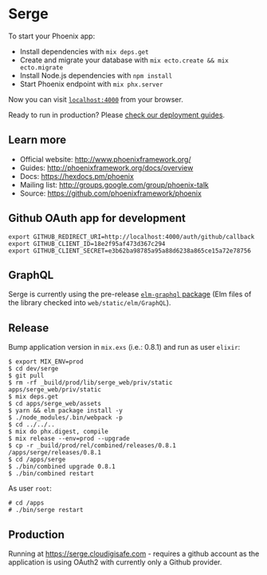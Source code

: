 # Serge

To start your Phoenix app:

  * Install dependencies with `mix deps.get`
  * Create and migrate your database with `mix ecto.create && mix ecto.migrate`
  * Install Node.js dependencies with `npm install`
  * Start Phoenix endpoint with `mix phx.server`

Now you can visit [`localhost:4000`](http://localhost:4000) from your browser.

Ready to run in production? Please [check our deployment guides](http://www.phoenixframework.org/docs/deployment).

## Learn more

  * Official website: http://www.phoenixframework.org/
  * Guides: http://phoenixframework.org/docs/overview
  * Docs: https://hexdocs.pm/phoenix
  * Mailing list: http://groups.google.com/group/phoenix-talk
  * Source: https://github.com/phoenixframework/phoenix

## Github OAuth app for development ##

    export GITHUB_REDIRECT_URI=http://localhost:4000/auth/github/callback
    export GITHUB_CLIENT_ID=18e2f95af473d367c294
    export GITHUB_CLIENT_SECRET=e3b62ba98785a95a88d6238a865ce15a72e78756

## GraphQL ##

Serge is currently using the pre-release [`elm-graphql` package](https://github.com/jamesmacaulay/elm-graphql)
(Elm files of the library checked into `web/static/elm/GraphQL`).

## Release ##

Bump application version in `mix.exs` (i.e.: 0.8.1) and run as user `elixir`:

    $ export MIX_ENV=prod
    $ cd dev/serge
    $ git pull
    $ rm -rf _build/prod/lib/serge_web/priv/static apps/serge_web/priv/static
    $ mix deps.get
    $ cd apps/serge_web/assets
    $ yarn && elm package install -y
    $ ./node_modules/.bin/webpack -p
    $ cd ../../..
    $ mix do phx.digest, compile
    $ mix release --env=prod --upgrade
    $ cp -r _build/prod/rel/combined/releases/0.8.1 /apps/serge/releases/0.8.1
    $ cd /apps/serge
    $ ./bin/combined upgrade 0.8.1
    $ ./bin/combined restart

As user `root`:

    # cd /apps
    # ./bin/serge restart

## Production ##

Running at https://serge.cloudigisafe.com - requires a github account as the
application is using OAuth2 with currently only a Github provider.
